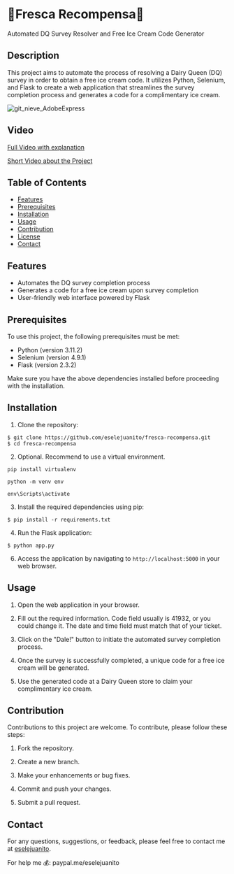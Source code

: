 # 🍦Fresca Recompensa🍦

Automated DQ Survey Resolver and Free Ice Cream Code Generator

## Description

This project aims to automate the process of resolving a Dairy Queen (DQ) survey in order to obtain a free ice cream code. It utilizes Python, Selenium, and Flask to create a web application that streamlines the survey completion process and generates a code for a complimentary ice cream.

![git_nieve_AdobeExpress](https://github.com/eselejuanito/fresca-recompensa/assets/10732249/0abf8a46-75ff-47ef-9828-dd99259eed59)

## Video
[Full Video with explanation](https://youtu.be/pq5JZ5I7wEE)

[Short Video about the Project](https://youtube.com/shorts/X0r9R863r9M)

## Table of Contents

- [Features](#features)
- [Prerequisites](#prerequisites)
- [Installation](#installation)
- [Usage](#usage)
- [Contribution](#contribution)
- [License](#license)
- [Contact](#contact)

## Features

- Automates the DQ survey completion process
- Generates a code for a free ice cream upon survey completion
- User-friendly web interface powered by Flask

## Prerequisites

To use this project, the following prerequisites must be met:

- Python (version 3.11.2)
- Selenium (version 4.9.1)
- Flask (version 2.3.2)

Make sure you have the above dependencies installed before proceeding with the installation.

## Installation

1. Clone the repository:

```
$ git clone https://github.com/eselejuanito/fresca-recompensa.git
$ cd fresca-recompensa
```

2. Optional. Recommend to use a virtual environment.
```
pip install virtualenv

python -m venv env

env\Scripts\activate
```

3. Install the required dependencies using pip:

```
$ pip install -r requirements.txt
```

4. Run the Flask application:

```
$ python app.py
```

6. Access the application by navigating to `http://localhost:5000` in your web browser.

## Usage

1. Open the web application in your browser.

2. Fill out the required information. Code field usually is 41932, or you could change it. The date and time field must match that of your ticket. 

3. Click on the "Dale!" button to initiate the automated survey completion process.

4. Once the survey is successfully completed, a unique code for a free ice cream will be generated.

5. Use the generated code at a Dairy Queen store to claim your complimentary ice cream.

## Contribution

Contributions to this project are welcome. To contribute, please follow these steps:

1. Fork the repository.

2. Create a new branch.

3. Make your enhancements or bug fixes.

4. Commit and push your changes.

5. Submit a pull request.

## Contact

For any questions, suggestions, or feedback, please feel free to contact me at [eselejuanito](https://linktr.ee/eselejuanito).

For help me 💰:
paypal.me/eselejuanito
